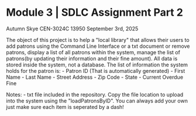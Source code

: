 Module 3 | SDLC Assignment Part 2
=================================

Autumn Skye
CEN-3024C 13950
September 3rd, 2025

The object of this project is to help a "local library" that allows their users to
add patrons using the Command Line Interface or a txt document or remove patrons,
display a list of all patrons within the system, manage the list of patrons(by updating 
their information and their fine amount). All data is stored inside the system, not a database.
The list of information the system holds for the patron is:
     - Patron ID (That is automatically generated)
     - First Name
     - Last Name
     - Street Address
     - Zip Code
     - State
     - Current Overdue Fine

Notes:
    - txt file included in the repository. Copy the file location to upload into the system using the
      "loadPatronsByID". You can always add your own just make sure each item is seperated by a dash!

